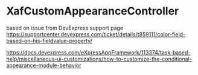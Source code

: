 # XafCustomAppearanceController

based on issue from DevExpress support page
https://supportcenter.devexpress.com/ticket/details/t859111/color-field-based-on-his-fieldvalue-property/

https://docs.devexpress.com/eXpressAppFramework/113374/task-based-help/miscellaneous-ui-customizations/how-to-customize-the-conditional-appearance-module-behavior


